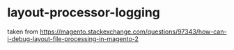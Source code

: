 # layout-processor-logging

taken from https://magento.stackexchange.com/questions/97343/how-can-i-debug-layout-file-processing-in-magento-2
